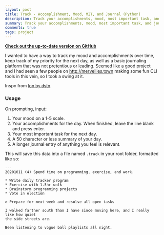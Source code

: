 ```yaml
---
layout: post
title: Track - Accomplishment, Mood, MIT, and Journal (Python)
description: Track your accomplishments, mood, most important task, and journal entries over time in a cimple CLI Python program.
summary: Track your accomplishments, mood, most important task, and journal entries over time in a cimple CLI Python program.
comments: true
tags: project
---
```


[**Check out the up-to-date version on GitHub**](https://github.com/milofultz/track)

I wanted to have a way to track my mood and accomplishments over time, keep track of my priority for the next day, as well as a basic journaling platform that was not pretentious or leading. Seemed like a good project and I had seen a few people on <http://merveilles.town> making some fun CLI tools in this vein, so I took a swing at it.

Inspo from [lon by dstn](https://github.com/0xdstn/lon).

### Usage

On prompting, input:

1. Your mood on a 1-5 scale.
1. Your accomplishments for the day. When finished, leave the line blank and press enter.
1. Your most important task for the next day.
1. A 50 character or less summary of your day.
1. A longer journal entry of anything you feel is relevant.

This will save this data into a file named `.track` in your root folder, formatted like so:

```
---
20201011 (4) Spend time on programming, exercise, and work.

* Write daily tracker program
* Exercise with 1.5hr walk
* Brainstorm programming projects
* Vote in election

> Prepare for next week and resolve all open tasks

I walked farther south than I have since moving here, and I really like how quiet
the side streets are.

Been listening to vogue ball playlists all night.

```

<!-- - _202XXXXX: Update format_ -->